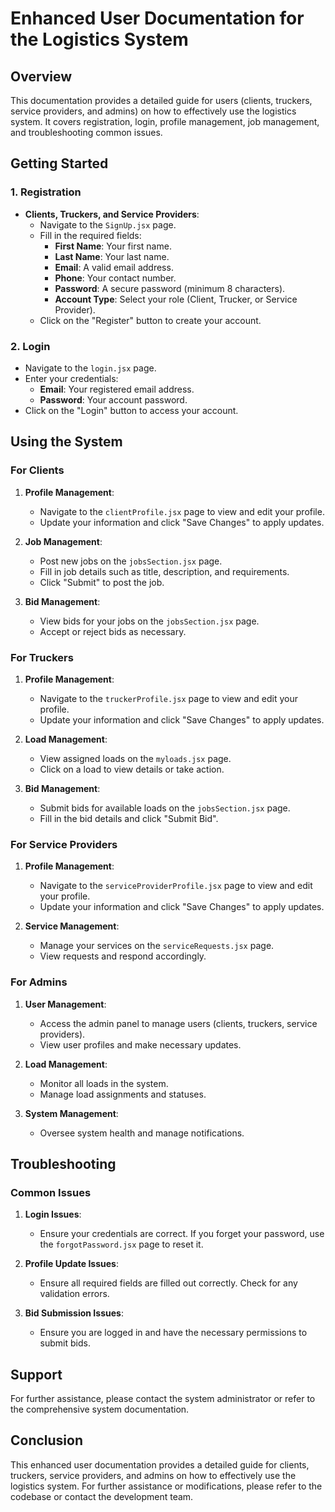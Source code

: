 # Enhanced User Documentation for the Logistics System

## Overview
This documentation provides a detailed guide for users (clients, truckers, service providers, and admins) on how to effectively use the logistics system. It covers registration, login, profile management, job management, and troubleshooting common issues.

## Getting Started

### 1. Registration
- **Clients, Truckers, and Service Providers**:
  - Navigate to the `SignUp.jsx` page.
  - Fill in the required fields: 
    - **First Name**: Your first name.
    - **Last Name**: Your last name.
    - **Email**: A valid email address.
    - **Phone**: Your contact number.
    - **Password**: A secure password (minimum 8 characters).
    - **Account Type**: Select your role (Client, Trucker, or Service Provider).
  - Click on the "Register" button to create your account.

### 2. Login
- Navigate to the `login.jsx` page.
- Enter your credentials:
  - **Email**: Your registered email address.
  - **Password**: Your account password.
- Click on the "Login" button to access your account.

## Using the System

### For Clients
1. **Profile Management**:
   - Navigate to the `clientProfile.jsx` page to view and edit your profile.
   - Update your information and click "Save Changes" to apply updates.

2. **Job Management**:
   - Post new jobs on the `jobsSection.jsx` page.
   - Fill in job details such as title, description, and requirements.
   - Click "Submit" to post the job.

3. **Bid Management**:
   - View bids for your jobs on the `jobsSection.jsx` page.
   - Accept or reject bids as necessary.

### For Truckers
1. **Profile Management**:
   - Navigate to the `truckerProfile.jsx` page to view and edit your profile.
   - Update your information and click "Save Changes" to apply updates.

2. **Load Management**:
   - View assigned loads on the `myloads.jsx` page.
   - Click on a load to view details or take action.

3. **Bid Management**:
   - Submit bids for available loads on the `jobsSection.jsx` page.
   - Fill in the bid details and click "Submit Bid".

### For Service Providers
1. **Profile Management**:
   - Navigate to the `serviceProviderProfile.jsx` page to view and edit your profile.
   - Update your information and click "Save Changes" to apply updates.

2. **Service Management**:
   - Manage your services on the `serviceRequests.jsx` page.
   - View requests and respond accordingly.

### For Admins
1. **User Management**:
   - Access the admin panel to manage users (clients, truckers, service providers).
   - View user profiles and make necessary updates.

2. **Load Management**:
   - Monitor all loads in the system.
   - Manage load assignments and statuses.

3. **System Management**:
   - Oversee system health and manage notifications.

## Troubleshooting

### Common Issues
1. **Login Issues**:
   - Ensure your credentials are correct. If you forget your password, use the `forgotPassword.jsx` page to reset it.

2. **Profile Update Issues**:
   - Ensure all required fields are filled out correctly. Check for any validation errors.

3. **Bid Submission Issues**:
   - Ensure you are logged in and have the necessary permissions to submit bids.

## Support
For further assistance, please contact the system administrator or refer to the comprehensive system documentation.

## Conclusion
This enhanced user documentation provides a detailed guide for clients, truckers, service providers, and admins on how to effectively use the logistics system. For further assistance or modifications, please refer to the codebase or contact the development team.
